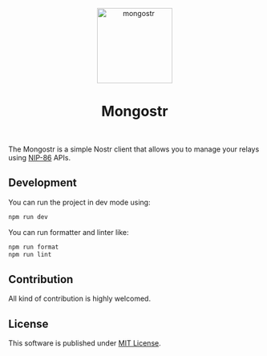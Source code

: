 <p align="center"> 
    <img alt="mongostr" src="./static/favicon.ico" width="150" height="150" />
</p>

<h1 align="center">
Mongostr
</h1>

<br/>

The Mongostr is a simple Nostr client that allows you to manage your relays using [NIP-86](https://github.com/nostr-protocol/nips/blob/master/86.md) APIs.

## Development

You can run the project in dev mode using:

```sh
npm run dev
```

You can run formatter and linter like:

```sh
npm run format
npm run lint
```

## Contribution

All kind of contribution is highly welcomed.

## License

This software is published under [MIT License](./LICENSE).
